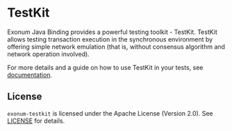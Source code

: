# TestKit

Exonum Java Binding provides a powerful testing toolkit - TestKit.
TestKit allows testing transaction execution in the synchronous environment by offering simple
network emulation (that is, without consensus algorithm and network operation involved).

For more details and a guide on how to use TestKit in your tests, see
[documentation][exonum-testkit].

## License

`exonum-testkit` is licensed under the
Apache License (Version 2.0).
See [LICENSE](../../LICENSE) for details.

[exonum-testkit]: https://exonum.com/doc/version/0.12/get-started/java-binding/#testing
